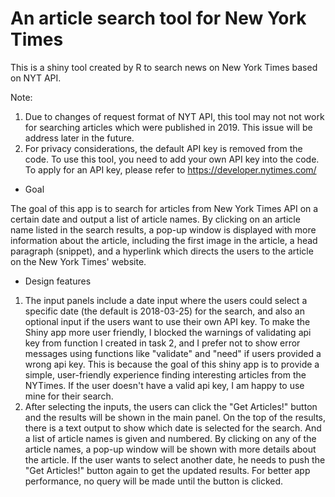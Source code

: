 # An article search tool for New York Times 
This is a shiny tool created by R to search news on New York Times based on NYT API.

Note: 

1) Due to changes of request format of NYT API, this tool may not not work for searching articles which were published in 2019. This issue will be address later in the future.
2) For privacy considerations, the default API key is removed from the code. To use this tool, you need to add your own API key into the code. To apply for an API key, please refer to https://developer.nytimes.com/

* Goal

The goal of this app is to search for articles from New York Times API on a certain date and output a list of article names. By clicking on an article name listed in the search results, a pop-up window is displayed with more information about the article, including the first image in the article, a head paragraph (snippet), and a hyperlink which directs the users to the article on the New York Times' website.

* Design features
1) The input panels include a date input where the users could select a specific date (the default is 2018-03-25) for the search, and also an optional input if the users want to use their own API key. To make the Shiny app more user friendly, I blocked the warnings of validating api key from function I created in task 2, and I prefer not to show error messages using functions like "validate" and "need" if users provided a wrong api key. This is because the goal of this shiny app is to provide a simple, user-friendly experience finding interesting articles from the NYTimes. If the user doesn't have a valid api key, I am happy to use mine for their search.
2) After selecting the inputs, the users can click the "Get Articles!" button and the results will be shown in the main panel. On the top of the results, there is a text output to show which date is selected for the search. And a list of article names is given and numbered. By clicking on any of the article names, a pop-up window will be shown with more details about the article. If the user wants to select another date, he needs to push the "Get Articles!" button again to get the updated results. For better app performance, no query will be made until the button is clicked. 



